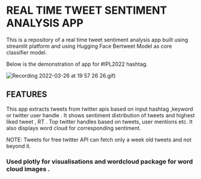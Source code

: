 # REAL TIME TWEET SENTIMENT ANALYSIS APP
This is a repository of a real time tweet sentiment analysis app built using streamlit platform and using Hugging Face Bertweet Model as core classifier model.

Below is the demonstration of app for #IPL2022 hashtag.

![Recording 2022-03-26 at 19 57 26](https://github.com/ritzi12/live-tweet-sentiment-app/assets/80144294/6a71ffc8-8317-451c-8e17-2e53ca1162e6)
26.gif)

## FEATURES
This app extracts tweets from twitter apis based on input hashtag ,keyword or twitter user handle .
It shows sentiment distribution of tweets and highest liked tweet , RT .
Top twitter handles based on tweets, user mentions etc.
It also displays word cloud for corresponding sentiment.

NOTE: Tweets for free twitter API can fetch only a week old tweets and not beyond it.

### Used plotly for visualisations and wordcloud package for word cloud images .

